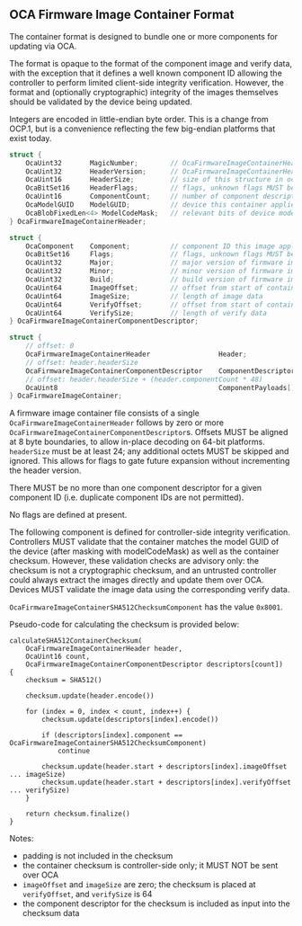 ## OCA Firmware Image Container Format

The container format is designed to bundle one or more components for updating via OCA.

The format is opaque to the format of the component image and verify data, with the exception that it defines a well known component ID allowing the controller to perform limited client-side integrity verification. However, the format and (optionally cryptographic) integrity of the images themselves should be validated by the device being updated.

Integers are encoded in little-endian byte order. This is a change from OCP.1, but is a convenience reflecting the few big-endian platforms that exist today.

```c
struct {
    OcaUint32       MagicNumber;        // OcaFirmwareImageContainerHeaderMagicNumber = 0xCFF1_A00C
    OcaUint32       HeaderVersion;      // OcaFirmwareImageContainerHeaderVersion1 = 1
    OcaUint16       HeaderSize;         // size of this structure in octets, 24
    OcaBitSet16     HeaderFlags;        // flags, unknown flags MUST be ignored
    OcaUint16       ComponentCount;     // number of component descriptors
    OcaModelGUID    ModelGUID;          // device this container applies to
    OcaBlobFixedLen<4> ModelCodeMask;   // relevant bits of device modelGUID.modelCode to check
} OcaFirmwareImageContainerHeader;

struct {
    OcaComponent    Component;          // component ID this image applies to
    OcaBitSet16     Flags;              // flags, unknown flags MUST be ignored
    OcaUint32       Major;              // major version of firmware image
    OcaUint32       Minor;              // minor version of firmware image
    OcaUint32       Build;              // build version of firmware image
    OcaUint64       ImageOffset;        // offset from start of container to image data
    OcaUint64       ImageSize;          // length of image data
    OcaUint64       VerifyOffset;       // offset from start of container to verify data
    OcaUint64       VerifySize;         // length of verify data
} OcaFirmwareImageContainerComponentDescriptor;

struct {
    // offset: 0
    OcaFirmwareImageContainerHeader                 Header;
    // offset: header.headerSize
    OcaFirmwareImageContainerComponentDescriptor    ComponentDescriptors[header.componentCount];
    // offset: header.headerSize + (header.componentCount * 48)
    OcaUint8                                        ComponentPayloads[];
} OcaFirmwareImageContainer;
```

A firmware image container file consists of a single `OcaFirmwareImageContainerHeader` follows by zero or more `OcaFirmwareImageContainerComponentDescriptor`s. Offsets MUST be aligned at 8 byte boundaries, to allow in-place decoding on 64-bit platforms. `headerSize` must be at least 24; any additional octets MUST be skipped and ignored. This allows for flags to gate future expansion without incrementing the header version.

There MUST be no more than one component descriptor for a given component ID (i.e. duplicate component IDs are not permitted).

No flags are defined at present.

The following component is defined for controller-side integrity verification. Controllers MUST validate that the container matches the model GUID of the device (after masking with modelCodeMask) as well as the container checksum. However, these validation checks are advisory only: the checksum is not a cryptographic checksum, and an untrusted controller could always extract the images directly and update them over OCA. Devices MUST validate the image data using the corresponding verify data.

`OcaFirmwareImageContainerSHA512ChecksumComponent` has the value `0x8001`.

Pseudo-code for calculating the checksum is provided below:

```
calculateSHA512ContainerChecksum(
    OcaFirmwareImageContainerHeader header,
    OcaUint16 count,
    OcaFirmwareImageContainerComponentDescriptor descriptors[count])
{
    checksum = SHA512()

    checksum.update(header.encode())

    for (index = 0, index < count, index++) {
        checksum.update(descriptors[index].encode())

        if (descriptors[index].component == OcaFirmwareImageContainerSHA512ChecksumComponent)
            continue

        checksum.update(header.start + descriptors[index].imageOffset ... imageSize)
        checksum.update(header.start + descriptors[index].verifyOffset ... verifySize)
    }

    return checksum.finalize()
}
```

Notes:

* padding is not included in the checksum
* the container checksum is controller-side only; it MUST NOT be sent over OCA
* `imageOffset` and `imageSize` are zero; the checksum is placed at `verifyOffset`, and `verifySize` is 64
* the component descriptor for the checksum is included as input into the checksum data
